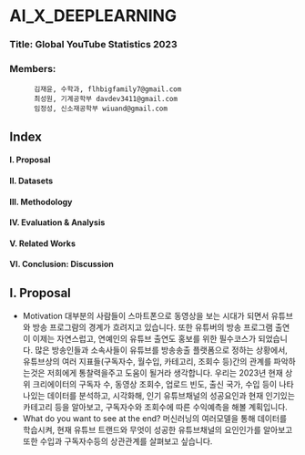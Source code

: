 # AI_X_DEEPLEARNING

### Title: Global YouTube Statistics 2023

### Members:
          김재윤, 수학과, flhbigfamily7@gmail.com
          최성원, 기계공학부 davdev3411@gmail.com
          임정성, 신소재공학부 wiuand@gmail.com


## Index
####           I. Proposal
####           II. Datasets
####           III. Methodology
####           IV. Evaluation & Analysis
####           V. Related Works
####           VI. Conclusion: Discussion

## I. Proposal
+ Motivation
  대부분의 사람들이 스마트폰으로 동영상을 보는 시대가 되면서 유튜브와 방송 프로그럄의 경계가 흐려지고 있습니다. 또한 유튜버의 방송 프로그램 출연이 이제는 자연스럽고, 연예인의 유튜브 출연도 홍보를 위한 필수코스가 되었습니다. 많은 방송인들과 소속사들이 유튜브를 방송송출 플랫폼으로 정하는 상황에서, 유튜브상의 여러 지표들(구독자수, 월수입, 카테고리, 조회수 등)간의 관계를 파악하는것은 저희에게 통찰력을주고 도움이 될거라 생각합니다. 우리는 2023년 현재 상위 크리에이터의 구독자 수, 동영상 조회수, 업로드 빈도, 출신 국가, 수입 등이 나타나있는 데이터를 분석하고, 시각화해, 인기 유튜브채널의 성공요인과 현재 인기있는 카테고리 등을 알아보고, 구독자수와 조회수에 따른 수익예측을 해볼 계획입니다.
+ What do you want to see at the end?
  머신러닝의 여러모델을 통해 데이터를 학습시켜, 현재 유튜브 트랜드와 무엇이 성공한 유튜브채널의 요인인가를 알아보고 또한 수입과 구독자수등의 상관관계를 살펴보고 싶습니다.

